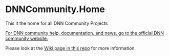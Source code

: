 # DNNCommunity.Home
This it the home for all DNN Community Projects

[For DNN community help, documentation, and news, go to the official DNN community website.](https://dnncommunity.org)

Please look at the [Wiki page in this repo](//github.com/DNNCommunity/DNNCommunity.Home/wiki) for more information.
